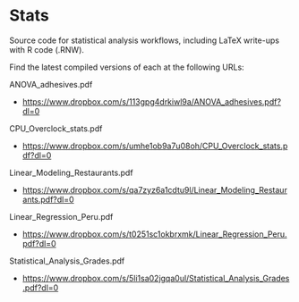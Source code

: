 # Stats
Source code for statistical analysis workflows, including LaTeX write-ups with R code (.RNW).

Find the latest compiled versions of each at the following URLs:

ANOVA_adhesives.pdf 
* https://www.dropbox.com/s/113gpg4drkiwl9a/ANOVA_adhesives.pdf?dl=0

CPU_Overclock_stats.pdf 
* https://www.dropbox.com/s/umhe1ob9a7u08oh/CPU_Overclock_stats.pdf?dl=0

Linear_Modeling_Restaurants.pdf 
* https://www.dropbox.com/s/qa7zyz6a1cdtu9l/Linear_Modeling_Restaurants.pdf?dl=0

Linear_Regression_Peru.pdf 
* https://www.dropbox.com/s/t0251sc1okbrxmk/Linear_Regression_Peru.pdf?dl=0

Statistical_Analysis_Grades.pdf 
* https://www.dropbox.com/s/5li1sa02jgqa0ul/Statistical_Analysis_Grades.pdf?dl=0
